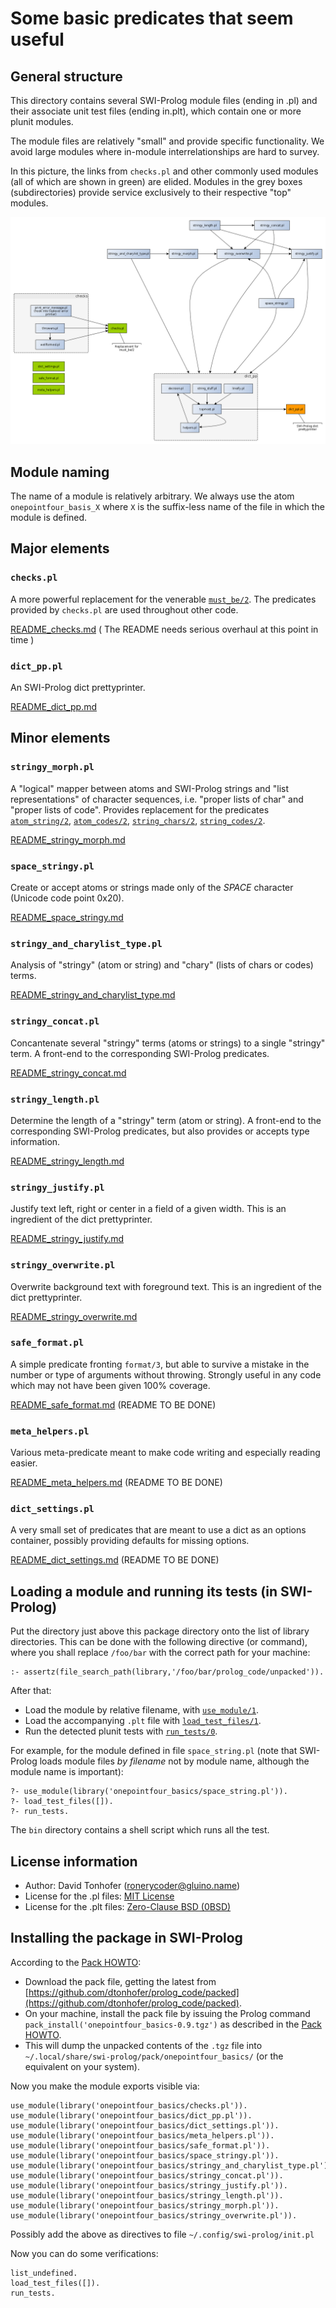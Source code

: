 # Some basic predicates that seem useful

## General structure

This directory contains several SWI-Prolog module files (ending in .pl) and their associate unit test files (ending in.plt), which contain
one or more plunit modules.

The module files are relatively "small" and provide specific functionality. We avoid large modules where in-module interrelationships
are hard to survey.

In this picture, the links from `checks.pl` and other commonly used modules (all of which are shown in green)
are elided. Modules in the grey boxes (subdirectories) provide service exclusively to their respective "top" modules.

![use_module graph](doc/use_module_graph.png)


## Module naming

The name of a module is relatively arbitrary. We always use the atom `onepointfour_basis_X` where `X` is the suffix-less name
of the file in which the module is defined.

## Major elements

### `checks.pl`

A more powerful replacement for the venerable [`must_be/2`](https://eu.swi-prolog.org/pldoc/doc_for?object=must_be/2).
The predicates provided by `checks.pl` are used throughout other code.

[README_checks.md](doc/README_checks.md)  ( The README needs serious overhaul at this point in time )

### `dict_pp.pl`

An SWI-Prolog dict prettyprinter.

[README_dict_pp.md](doc/README_dict_pp.md)

## Minor elements

### `stringy_morph.pl`

A "logical" mapper between atoms and SWI-Prolog strings and "list representations"
of character sequences, i.e. "proper lists of char" and "proper lists of code".
Provides replacement for the predicates
[`atom_string/2`](https://eu.swi-prolog.org/pldoc/doc_for?object=atom_string/2),
[`atom_codes/2`](https://eu.swi-prolog.org/pldoc/doc_for?object=atom_codes/2),
[`string_chars/2`](https://eu.swi-prolog.org/pldoc/doc_for?object=string_chars/2),
[`string_codes/2`](https://eu.swi-prolog.org/pldoc/doc_for?object=string_codes/2).

[README_stringy_morph.md](doc/README_stringy_morph.md)

### `space_stringy.pl`

Create or accept atoms or strings made only of the _SPACE_ character (Unicode code point 0x20).

[README_space_stringy.md](doc/README_space_stringy.md)

### `stringy_and_charylist_type.pl`

Analysis of "stringy" (atom or string) and "chary" (lists of chars or codes) terms.

[README_stringy_and_charylist_type.md](doc/README_stringy_and_charylist_type.md)

### `stringy_concat.pl`

Concantenate several "stringy" terms (atoms or strings) to a single "stringy" term.
A front-end to the corresponding SWI-Prolog predicates.

[README_stringy_concat.md](doc/README_stringy_concat.md)

### `stringy_length.pl`

Determine the length of a "stringy" term (atom or string). A front-end to the
corresponding SWI-Prolog predicates, but also provides or accepts type information.

[README_stringy_length.md](doc/README_stringy_length.md)

### `stringy_justify.pl`

Justify text left, right or center in a field of a given width. This is an ingredient of the dict prettyprinter.

[README_stringy_justify.md](doc/README_stringy_justify.md)

### `stringy_overwrite.pl`

Overwrite background text with foreground text. This is an ingredient of the dict prettyprinter.

[README_stringy_overwrite.md](doc/README_stringy_overwrite.md)

### `safe_format.pl`

A simple predicate fronting `format/3`, but able to survive a mistake in
the number or type of arguments without throwing.
Strongly useful in any code which may not have been given 100% coverage.

[README_safe_format.md](doc/README_safe_format.md) (README TO BE DONE)

### `meta_helpers.pl`

Various meta-predicate meant to make code writing and especially reading easier.

[README_meta_helpers.md](doc/README_meta_helpers.md) (README TO BE DONE)

### `dict_settings.pl`

A very small set of predicates that are meant to use a dict as an options container, possibly providing defaults for missing options.

[README_dict_settings.md](doc/README_dict_settings.md) (README TO BE DONE)

## Loading a module and running its tests (in SWI-Prolog)

Put the directory just above this package directory
onto the list of library directories. This can be done with the
following directive (or command), where you shall replace `/foo/bar` with
the correct path for your machine:

```
:- assertz(file_search_path(library,'/foo/bar/prolog_code/unpacked')).
```

After that:

- Load the module by relative filename, with [`use_module/1`](https://eu.swi-prolog.org/pldoc/doc_for?object=use_module/1).
- Load the accompanying `.plt` file with [`load_test_files/1`](https://eu.swi-prolog.org/pldoc/doc_for?object=load_test_files/1).
- Run the detected plunit tests with [`run_tests/0`](https://eu.swi-prolog.org/pldoc/doc_for?object=run_tests/0).

For example, for the module defined in file `space_string.pl` (note that SWI-Prolog
loads module files _by filename_ not by module name, although the module name is important):

```
?- use_module(library('onepointfour_basics/space_string.pl')).
?- load_test_files([]).
?- run_tests.
```

The `bin` directory contains a shell script which runs all the test.

## License information

- Author: David Tonhofer (ronerycoder@gluino.name)
- License for the .pl files: [MIT License](https://opensource.org/licenses/MIT)
- License for the .plt files: [Zero-Clause BSD (0BSD)](https://opensource.org/licenses/0BSD)

## Installing the package in SWI-Prolog

According to the [Pack HOWTO](https://eu.swi-prolog.org/howto/Pack.txt):

- Download the pack file, getting the latest from [https://github.com/dtonhofer/prolog_code/packed](https://github.com/dtonhofer/prolog_code/packed).
- On your machine, install the pack file by issuing the Prolog command `pack_install('onepointfour_basics-0.9.tgz')` as described in the [Pack HOWTO](https://eu.swi-prolog.org/howto/Pack.txt).
- This will dump the unpacked contents of the `.tgz` file into `~/.local/share/swi-prolog/pack/onepointfour_basics/` (or the equivalent on your system).

Now you make the module exports visible via:

```
use_module(library('onepointfour_basics/checks.pl')).
use_module(library('onepointfour_basics/dict_pp.pl')).
use_module(library('onepointfour_basics/dict_settings.pl')).
use_module(library('onepointfour_basics/meta_helpers.pl')).
use_module(library('onepointfour_basics/safe_format.pl')).
use_module(library('onepointfour_basics/space_stringy.pl')).
use_module(library('onepointfour_basics/stringy_and_charylist_type.pl')).
use_module(library('onepointfour_basics/stringy_concat.pl')).
use_module(library('onepointfour_basics/stringy_justify.pl')).
use_module(library('onepointfour_basics/stringy_length.pl')).
use_module(library('onepointfour_basics/stringy_morph.pl')).
use_module(library('onepointfour_basics/stringy_overwrite.pl')).
```

Possibly add the above as directives to file `~/.config/swi-prolog/init.pl`

Now you can do some verifications:

```
list_undefined.
load_test_files([]).
run_tests.
```
